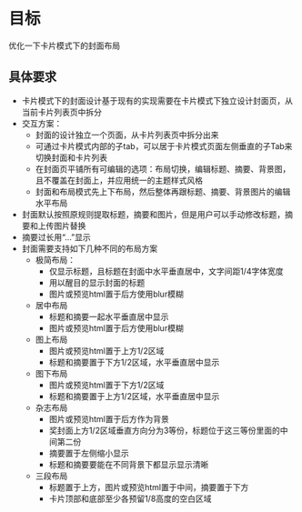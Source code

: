 # 目标

优化一下卡片模式下的封面布局

## 具体要求

- 卡片模式下的封面设计基于现有的实现需要在卡片模式下独立设计封面页，从当前卡片列表页中拆分
- 交互方案：
  - 封面的设计独立一个页面，从卡片列表页中拆分出来
  - 可通过卡片模式内部的子tab，可以居于卡片模式页面左侧垂直的子Tab来切换封面和卡片列表
  - 在封面页平铺所有可编辑的选项：布局切换，编辑标题、摘要、背景图，且不覆盖在封面上，并应用统一的主题样式风格
  - 封面和布局模式先上下布局，然后整体再跟标题、摘要、背景图片的编辑水平布局
- 封面默认按照原规则提取标题，摘要和图片，但是用户可以手动修改标题，摘要和上传图片替换
- 摘要过长用“...”显示
- 封面需要支持如下几种不同的布局方案
  - 极简布局：
    - 仅显示标题，且标题在封面中水平垂直居中，文字间距1/4字体宽度
    - 用以醒目的显示封面的标题
    - 图片或预览html置于后方使用blur模糊
  - 居中布局
    - 标题和摘要一起水平垂直居中显示
    - 图片或预览html置于后方使用blur模糊
  - 图上布局
    - 图片或预览html置于上方1/2区域
    - 标题和摘要置于下方1/2区域，水平垂直居中显示
  - 图下布局
    - 图片或预览html置于下方1/2区域
    - 标题和摘要置于上方1/2区域，水平垂直居中显示
  - 杂志布局
    - 图片或预览html置于后方作为背景
    - 奖封面上方1/2区域垂直方向分为3等份，标题位于这三等份里面的中间第二份
    - 摘要置于左侧缩小显示
    - 标题和摘要要能在不同背景下都显示显示清晰
  - 三段布局
    - 标题置于上方，图片或预览html置于中间，摘要置于下方
    - 卡片顶部和底部至少各预留1/8高度的空白区域
